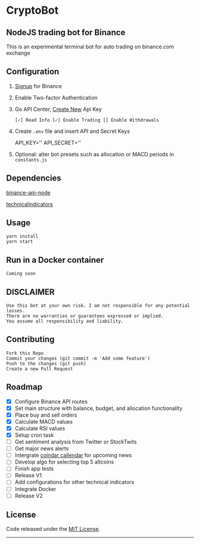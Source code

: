 # CryptoBot

## NodeJS trading bot for Binance

This is an experimental terminal bot for auto trading on binance.com exchange

## Configuration

1.  [Signup](https://www.binance.com/?ref=11635276) for Binance
2.  Enable Two-factor Authentication
3.  Go API Center, [Create New](https://www.binance.com/userCenter/createApi.html) Api Key

        [✓] Read Info [✓] Enable Trading [] Enable Withdrawals

4.  Create `.env` file and insert API and Secret Keys

    API_KEY=''
    API_SECRET=''

5.  Optional: alter bot presets such as allocation or MACD periods in `constants.js`

## Dependencies

[binance-api-node](https://github.com/binance-exchange/binance-api-node)

[technicalindicators](https://github.com/anandanand84/technicalindicators)

## Usage

    yarn install
    yarn start

## Run in a Docker container

    Coming soon

## DISCLAIMER

    Use this bot at your own risk. I am not responsible for any potential losses.
    There are no warranties or guarantees expressed or implied.
    You assume all responsibility and liability.

## Contributing

    Fork this Repo
    Commit your changes (git commit -m 'Add some feature')
    Push to the changes (git push)
    Create a new Pull Request

## Roadmap

- [x] Configure Binance API routes
- [x] Set main structure with balance, budget, and allocation functionality
- [x] Place buy and sell orders
- [x] Calculate MACD values
- [x] Calculate RSI values
- [x] Setup cron task
- [ ] Get sentiment analysis from Twitter or StockTwits
- [ ] Get major news alerts
- [ ] Intergrate [coindar callendar](https://coindar.org) for upcoming news
- [ ] Develop algo for selecting top 5 altcoins
- [ ] Finish app tests
- [ ] Release V1
- [ ] Add configurations for other technical indicators
- [ ] Integrate Docker
- [ ] Release V2

## License

Code released under the [MIT License](https://opensource.org/licenses/MIT).

---
